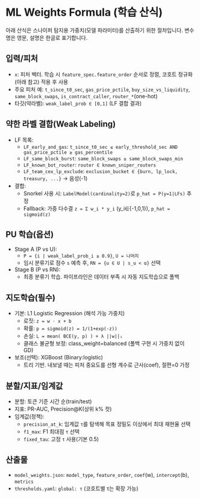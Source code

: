 # ML Weights Formula (학습 산식)

아래 산식은 스나이퍼 탐지용 가중치(모델 파라미터)를 산출하기 위한 절차입니다. 변수명은 영문, 설명은 한글로 표기합니다.

## 입력/피처
- `x`: 피처 벡터. 학습 시 `feature_spec.feature_order` 순서로 정렬, 코호트 정규화(아래 참고) 적용 후 사용
- 주요 피처 예: `t_since_t0_sec`, `gas_price_pctile`, `buy_size_vs_liquidity`, `same_block_swaps`, `is_contract_caller`, `router_*`(one-hot)
- 타깃(약라벨): `weak_label_prob ∈ [0,1]` (LF 결합 결과)

## 약한 라벨 결합(Weak Labeling)
- LF 목록:
  - `LF_early_and_gas`: `t_since_t0_sec ≤ early_threshold_sec AND gas_price_pctile ≥ gas_percentile`
  - `LF_same_block_burst`: `same_block_swaps ≥ same_block_swaps_min`
  - `LF_known_bot_router`: `router ∈ known_sniper_routers`
  - `LF_team_cex_lp_exclude`: `exclusion_bucket ∈ {burn, lp_lock, treasury, ...}` → 음성(-1)
- 결합:
  - Snorkel 사용 시: `LabelModel(cardinality=2)`로 `p_hat = P(y=1|LFs)` 추정
  - Fallback: 가중 다수결 `z = Σ w_i * y_i` (y_i∈{-1,0,1}), `p_hat = sigmoid(z)`

## PU 학습(옵션)
- Stage A (P vs U):
  - `P = {i | weak_label_prob_i ≥ 0.9}`, `U = 나머지`
  - 임시 분류기로 점수 `s` 예측 후, `RN = {u ∈ U | s_u < α}` 선택
- Stage B (P vs RN):
  - 최종 분류기 학습. 파이프라인은 데이터 부족 시 자동 지도학습으로 폴백

## 지도학습(필수)
- 기본: L1 Logistic Regression (해석 가능 가중치)
  - 로짓: `z = w · x + b`
  - 확률: `p = sigmoid(z) = 1/(1+exp(-z))`
  - 손실: `L = mean( BCE(y, p) ) + λ ||w||₁`
  - 클래스 불균형 보정: class_weight=balanced (폴백 구현 시 가중치 없이 GD)
- 보조(선택): XGBoost (Binary:logistic)
  - 트리 기반. 내보낼 때는 피처 중요도를 선형 계수로 근사(coef), 절편=0 가정

## 분할/지표/임계값
- 분할: 토큰 기준 시간 순(train/test)
- 지표: PR-AUC, Precision@K(상위 k% 컷)
- 임계값(정책):
  - `precision_at_k`: 임계값 `τ`를 탐색해 목표 정밀도 이상에서 최대 재현율 선택
  - `f1_max`: F1 최대점 `τ` 선택
  - `fixed_tau`: 고정 `τ` 사용(기본 0.5)

## 산출물
- `model_weights.json`: `model_type`, `feature_order`, `coef`(w), `intercept`(b), `metrics`
- `thresholds.yaml`: `global: τ` (코호트별 τ는 확장 가능)
